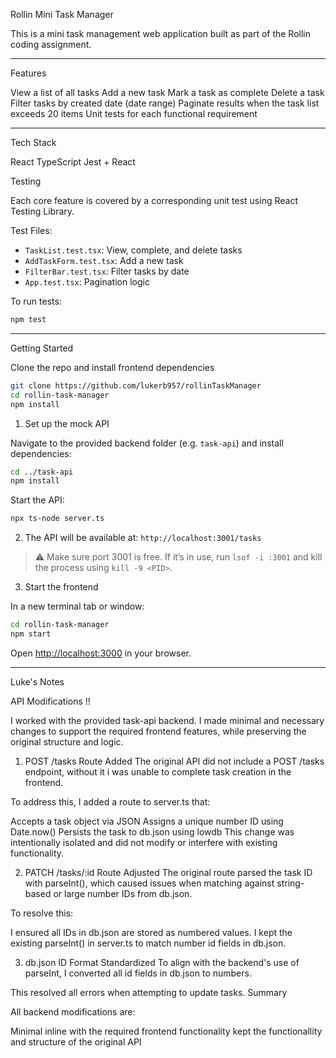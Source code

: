 Rollin Mini Task Manager

This is a mini task management web application built as part of the Rollin coding assignment.

---

Features

View a list of all tasks
Add a new task
Mark a task as complete
Delete a task
Filter tasks by created date (date range)
Paginate results when the task list exceeds 20 items
Unit tests for each functional requirement

---

Tech Stack

React
TypeScript
Jest + React 

Testing

Each core feature is covered by a corresponding unit test using React Testing Library.

Test Files:

- `TaskList.test.tsx`: View, complete, and delete tasks
- `AddTaskForm.test.tsx`: Add a new task
- `FilterBar.test.tsx`: Filter tasks by date
- `App.test.tsx`: Pagination logic

To run tests:
```bash
npm test
```

---

Getting Started

Clone the repo and install frontend dependencies

```bash
git clone https://github.com/lukerb957/rollinTaskManager
cd rollin-task-manager
npm install
```

1. Set up the mock API

Navigate to the provided backend folder (e.g. `task-api`) and install dependencies:

```bash
cd ../task-api
npm install
```

Start the API:

```bash
npx ts-node server.ts
```

2. The API will be available at: `http://localhost:3001/tasks`

> ⚠️ Make sure port 3001 is free. If it’s in use, run `lsof -i :3001` and kill the process using `kill -9 <PID>`.

3. Start the frontend

In a new terminal tab or window:

```bash
cd rollin-task-manager
npm start
```

Open [http://localhost:3000](http://localhost:3000) in your browser.

---


Luke's Notes

API Modifications !!

I worked with the provided task-api backend. I made minimal and necessary changes to support the required frontend features, while preserving the original structure and logic.

1. POST /tasks Route Added
The original API did not include a POST /tasks endpoint, without it i was unable to complete task creation in the frontend.

To address this, I added a route to server.ts that:

Accepts a task object via JSON
Assigns a unique number ID using Date.now()
Persists the task to db.json using lowdb
This change was intentionally isolated and did not modify or interfere with existing functionality.

2. PATCH /tasks/:id Route Adjusted
The original route parsed the task ID with parseInt(), which caused issues when matching against string-based or large number IDs from db.json.

To resolve this:

I ensured all IDs in db.json are stored as numbered values.
I kept the existing parseInt() in server.ts to match number id fields in db.json.

3. db.json ID Format Standardized
To align with the backend's use of parseInt, I converted all id fields in db.json to numbers.

This resolved all errors when attempting to update tasks.
Summary

All backend modifications are:

Minimal
inline with the required frontend functionality
kept the functionallity and structure of the original API
